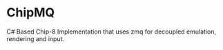 # ChipMQ
C# Based Chip-8 Implementation that uses zmq for decoupled emulation, rendering and input.
